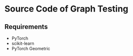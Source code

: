 # Source Code of Graph Testing
## Requirements
- PyTorch 
- scikit-learn
- PyTorch Geometric 







